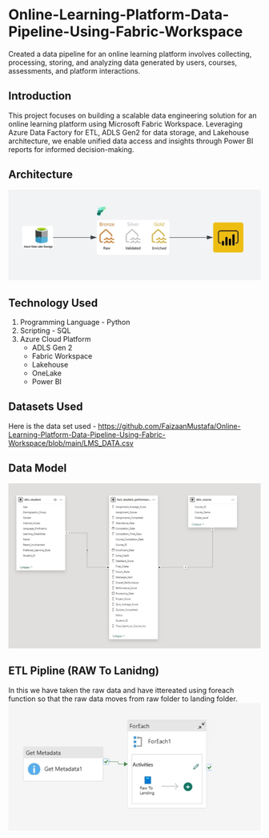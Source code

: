 # Online-Learning-Platform-Data-Pipeline-Using-Fabric-Workspace
  Created a data pipeline for an online learning platform involves collecting, processing, storing, and analyzing data generated by users, courses, assessments, and platform interactions. 

 ## Introduction
This project focuses on building a scalable data engineering solution for an online learning platform using Microsoft Fabric Workspace. Leveraging Azure Data Factory for ETL, ADLS Gen2 for data storage, and Lakehouse architecture, we enable unified data access and insights through Power BI reports for informed decision-making.

## Architecture
![Project Architecture](arc.jpg)

## Technology Used
1. Programming Language - Python
2. Scripting - SQL
3. Azure Cloud Platform
    - ADLS Gen 2
    - Fabric Workspace
    - Lakehouse
    - OneLake
    - Power BI
## Datasets Used
Here is the data set used - https://github.com/FaizaanMustafa/Online-Learning-Platform-Data-Pipeline-Using-Fabric-Workspace/blob/main/LMS_DATA.csv

## Data Model
![Data Model](DataModel.jpg)

## ETL Pipline (RAW To Lanidng)
In this we have taken the raw data and have ittereated using foreach function so that the raw data moves from raw folder to landing folder. 
![RAW_TO_LANDING](ETL_ONE.jpg)


